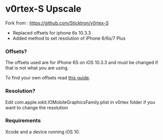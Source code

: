

# v0rtex-S Upscale

Fork from : https://github.com/Sticktron/v0rtex-S

- Replaced offsets for iphone 6s 10.3.3
- Added method to set resolution of iPhone 6/6s/7 Plus



### Offsets?

The offsets used are for iPhone 6S on iOS 10.3.3 and must be changed if that is not what you are using.

To find your own offsets read [this guide](https://gist.github.com/uroboro/5b2b2b2aa1793132c4e91826ce844957).


### Resolution?

Edit com.apple.iokit.IOMobileGraphicsFamily.plist in v0rtex folder if you want to change the resolution


### Requirements

Xcode and a device running iOS 10.
